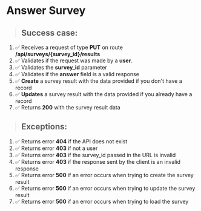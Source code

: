 # Answer Survey

> ## Success case:
1. ✅ Receives a request of type **PUT** on route **/api/surveys/{survey_id}/results**
2. ✅ Validates if the request was made by a **user**.
3. ✅ Validates the **survey_id** parameter
4. ✅ Validates if the **answer** field is a valid response
5. ✅ **Create** a survey result with the data provided if you don't have a record
6. ✅ **Updates** a survey result with the data provided if you already have a record
7. ✅ Returns **200** with the survey result data

> ## Exceptions:
1. ✅ Returns error **404** if the API does not exist
2. ✅ Returns error **403** if not a user
3. ✅ Returns error **403** if the survey_id passed in the URL is invalid
4. ✅ Returns error **403** if the response sent by the client is an invalid response
5. ✅ Returns error **500** if an error occurs when trying to create the survey result
6. ✅ Returns error **500** if an error occurs when trying to update the survey result
7. ✅ Returns error **500** if an error occurs when trying to load the survey

